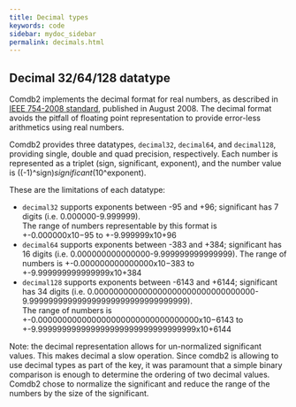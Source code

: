 ```yaml
---
title: Decimal types
keywords: code
sidebar: mydoc_sidebar
permalink: decimals.html
---
```


## Decimal 32/64/128 datatype

Comdb2 implements the decimal format for real numbers, as described in [IEEE 754-2008 standard](https://standards.ieee.org/findstds/standard/754-2008.html), published 
in August 2008.  The decimal format avoids the pitfall of floating point representation to provide error-less 
arithmetics using real numbers.

Comdb2 provides three datatypes, ```decimal32```, ```decimal64```, and ```decimal128```, providing single, 
double and quad precision, respectively.  Each number is represented as a triplet (sign, significant, exponent), 
and the number value is ((-1)^sign)*significant*(10^exponent).

These are the limitations of each datatype:

* ```decimal32``` supports exponents between -95 and +96; significant has 7 digits (i.e. 0.000000-9.999999).  
  The range of numbers representable by this format is +-0.000000x10&#8722;95 to +-9.999999x10+96
* ```decimal64``` supports exponents between -383 and +384; significant has 16 
  digits (i.e. 0.000000000000000-9.999999999999999).  The range of numbers 
  is +-0.000000000000000x10&#8722;383 to +-9.999999999999999x10+384
* ```decimal128``` supports exponents between -6143 and +6144; significant has 34 
  digits (i.e. 0.000000000000000000000000000000000-9.999999999999999999999999999999999).  
  The range of numbers is +-0.000000000000000000000000000000000x10&#8722;6143 
  to +-9.999999999999999999999999999999999x10+6144

Note: the decimal representation allows for un-normalized significant values.  This makes decimal a slow operation.  Since comdb2 is allowing to use decimal types as part of the key, it was paramount that a simple binary comparison is enough to determine the ordering of two decimal values.  Comdb2 chose to normalize the significant and reduce the range of the numbers by the size of the significant.

